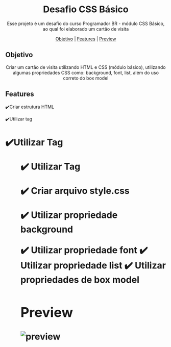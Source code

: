 <h1 align="center">Desafio CSS Básico</h1>

<p align="center">Esse projeto é um desafio do curso Programador BR - módulo CSS Básico, ao qual foi elaborado um cartão de visita</p>

<p align="center">
  <a href="#objetivo">Objetivo</a> |
  <a href="#features">Features</a> |
  <a href="#preview">Preview</a>
</p>


## Objetivo
<p align="center">
  Criar um cartão de visita utilizando HTML e CSS (módulo básico), utilizando algumas propriedades CSS como: background, font, list, além do uso correto do box model
</p>



## Features

✔️Criar estrutura HTML

✔️Utilizar tag <h1>
  
✔️Utilizar Tag <ul>
  
✔️ Utilizar Tag <div>
  
✔️ Criar arquivo style.css
  
✔️ Utilizar propriedade background
  
✔️ Utilizar propriedade font
✔️ Utilizar propriedade list
✔️ Utilizar propriedades de box model



## Preview

![preview](https://user-images.githubusercontent.com/68918326/143919825-0246e598-5f91-49ad-af21-8bc32ca23eea.PNG)
